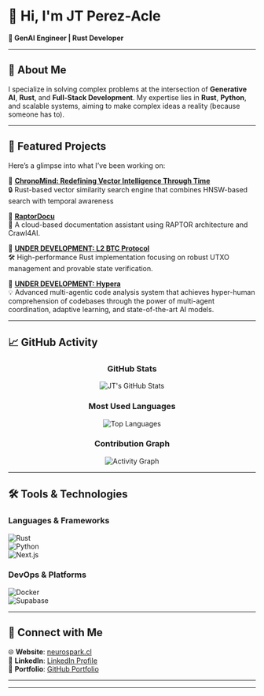 # 👋 Hi, I'm JT Perez-Acle  

**🌟 GenAI Engineer | Rust Developer**   

---

## 🚀 About Me  
I specialize in solving complex problems at the intersection of **Generative AI**, **Rust**, and **Full-Stack Development**. My expertise lies in **Rust**, **Python**, and scalable systems, aiming to make complex ideas a reality (because someone has to).

---

## 🌌 Featured Projects  
Here’s a glimpse into what I’ve been working on:  

🎯 **[ChronoMind: Redefining Vector Intelligence Through Time](https://github.com/JtPerez-Acle/chrono-mind)**  
🔒 Rust-based vector similarity search engine that combines HNSW-based search with temporal awareness  

🎯 **[RaptorDocu](https://github.com/JtPerez-Acle/RaptorDocu)**  
📨 A cloud-based documentation assistant using RAPTOR architecture and Crawl4AI.

🎯 **[UNDER DEVELOPMENT: L2 BTC Protocol](https://github.com/JtPerez-Acle/rust-protocol-btc)**  
🛠️  High-performance Rust implementation focusing on robust UTXO management and provable state verification.

🎯 **[UNDER DEVELOPMENT: Hypera](https://github.com/JtPerez-Acle/rust_market)**  
💡 Advanced multi-agentic code analysis system that achieves hyper-human comprehension of codebases through the power of multi-agent coordination, adaptive learning, and state-of-the-art AI models.

---

## 📈 GitHub Activity

<div align="center">

### GitHub Stats
![JT's GitHub Stats](https://github-readme-stats.vercel.app/api?username=JtPerez-Acle&show_icons=true&hide_rank=true&theme=dark)

### Most Used Languages
![Top Languages](https://github-readme-stats.vercel.app/api/top-langs/?username=JtPerez-Acle&layout=pie&theme=dark)

### Contribution Graph
![Activity Graph](https://github-readme-activity-graph.vercel.app/graph?username=JtPerez-Acle&theme=react-dark)

</div>

---

## 🛠️ Tools & Technologies  

### **Languages & Frameworks**  
![Rust](https://img.shields.io/badge/-Rust-000?&logo=rust&logoColor=white)  
![Python](https://img.shields.io/badge/-Python-000?&logo=python&logoColor=yellow)  
![Next.js](https://img.shields.io/badge/-Next.js-000?&logo=next.js&logoColor=white)   

### **DevOps & Platforms**  
![Docker](https://img.shields.io/badge/-Docker-000?&logo=docker&logoColor=white)  
![Supabase](https://img.shields.io/badge/-Supabase-000?&logo=supabase&logoColor=green)  

---

## 🔗 Connect with Me  
🌐 **Website**: [neurospark.cl](https://neurospark.cl)  
💼 **LinkedIn**: [LinkedIn Profile](https://www.linkedin.com/in/jose-tomas-perez-acle-833a761b9/)  
📂 **Portfolio**: [GitHub Portfolio](https://github.com/JtPerez-Acle)  

---

****
